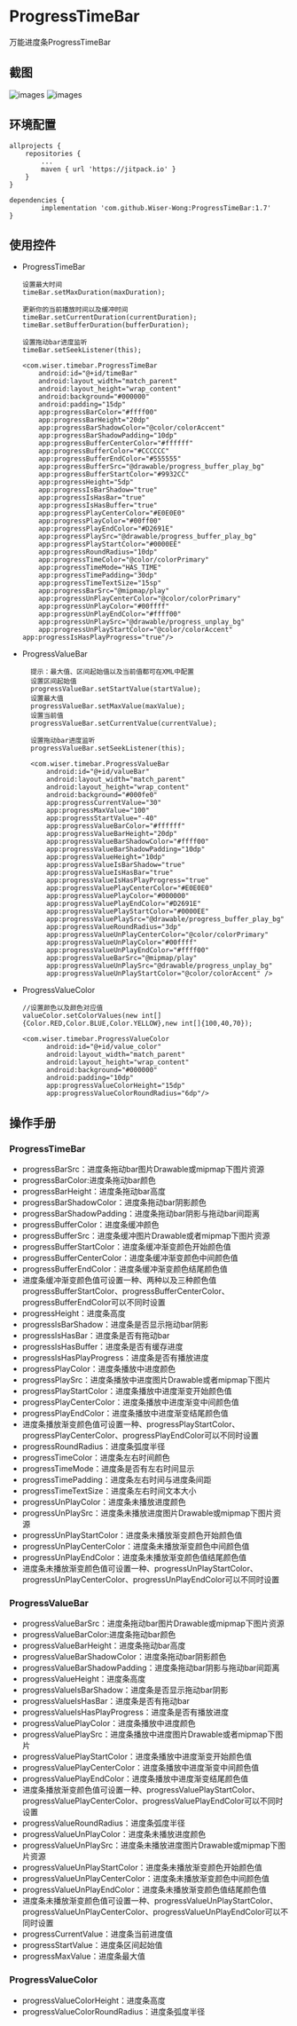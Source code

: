 # ProgressTimeBar
万能进度条ProgressTimeBar

## 截图
![images](https://github.com/Wiser-Wong/ProgressTimeBar/blob/master/images/timebar.gif)
![images](https://github.com/Wiser-Wong/ProgressTimeBar/blob/master/images/progress.gif)

## 环境配置
    allprojects {
		repositories {
			...
			maven { url 'https://jitpack.io' }
		}
	}
    
    dependencies {
	        implementation 'com.github.Wiser-Wong:ProgressTimeBar:1.7'
	}


## 使用控件

  * ProgressTimeBar
  
        设置最大时间
        timeBar.setMaxDuration(maxDuration);
    
        更新你的当前播放时间以及缓冲时间
        timeBar.setCurrentDuration(currentDuration);
        timeBar.setBufferDuration(bufferDuration);
    
        设置拖动bar进度监听
        timeBar.setSeekListener(this);
	
        <com.wiser.timebar.ProgressTimeBar
            android:id="@+id/timeBar"
            android:layout_width="match_parent"
            android:layout_height="wrap_content"
            android:background="#000000"
            android:padding="15dp"
            app:progressBarColor="#ffff00"
            app:progressBarHeight="20dp"
            app:progressBarShadowColor="@color/colorAccent"
            app:progressBarShadowPadding="10dp"
            app:progressBufferCenterColor="#ffffff"
            app:progressBufferColor="#CCCCCC"
            app:progressBufferEndColor="#555555"
            app:progressBufferSrc="@drawable/progress_buffer_play_bg"
            app:progressBufferStartColor="#9932CC"
            app:progressHeight="5dp"
            app:progressIsBarShadow="true"
            app:progressIsHasBar="true"
            app:progressIsHasBuffer="true"
            app:progressPlayCenterColor="#E0E0E0"
            app:progressPlayColor="#00ff00"
            app:progressPlayEndColor="#D2691E"
            app:progressPlaySrc="@drawable/progress_buffer_play_bg"
            app:progressPlayStartColor="#0000EE"
            app:progressRoundRadius="10dp"
            app:progressTimeColor="@color/colorPrimary"
            app:progressTimeMode="HAS_TIME"
            app:progressTimePadding="30dp"
            app:progressTimeTextSize="15sp"
            app:progressBarSrc="@mipmap/play"
            app:progressUnPlayCenterColor="@color/colorPrimary"
            app:progressUnPlayColor="#00ffff"
            app:progressUnPlayEndColor="#ffff00"
            app:progressUnPlaySrc="@drawable/progress_unplay_bg"
            app:progressUnPlayStartColor="@color/colorAccent"
	    app:progressIsHasPlayProgress="true"/>

* ProgressValueBar
  	
		提示：最大值、区间起始值以及当前值都可在XML中配置
		设置区间起始值
    	progressValueBar.setStartValue(startValue);
     	设置最大值
        progressValueBar.setMaxValue(maxValue);
        设置当前值
        progressValueBar.setCurrentValue(currentValue);
	
        设置拖动bar进度监听
        progressValueBar.setSeekListener(this);
	
        <com.wiser.timebar.ProgressValueBar
            android:id="@+id/valueBar"
            android:layout_width="match_parent"
            android:layout_height="wrap_content"
            android:background="#000fe0"
            app:progressCurrentValue="30"
            app:progressMaxValue="100"
            app:progressStartValue="-40"
            app:progressValueBarColor="#ffffff"
            app:progressValueBarHeight="20dp"
            app:progressValueBarShadowColor="#ffff00"
            app:progressValueBarShadowPadding="10dp"
            app:progressValueHeight="10dp"
            app:progressValueIsBarShadow="true"
            app:progressValueIsHasBar="true"
            app:progressValueIsHasPlayProgress="true"
            app:progressValuePlayCenterColor="#E0E0E0"
            app:progressValuePlayColor="#000000"
            app:progressValuePlayEndColor="#D2691E"
            app:progressValuePlayStartColor="#0000EE"
            app:progressValuePlaySrc="@drawable/progress_buffer_play_bg"
            app:progressValueRoundRadius="3dp"
            app:progressValueUnPlayCenterColor="@color/colorPrimary"
            app:progressValueUnPlayColor="#00ffff"
            app:progressValueUnPlayEndColor="#ffff00"
            app:progressValueBarSrc="@mipmap/play"
            app:progressValueUnPlaySrc="@drawable/progress_unplay_bg"
            app:progressValueUnPlayStartColor="@color/colorAccent" />

* ProgressValueColor
          
	  //设置颜色以及颜色对应值
	  valueColor.setColorValues(new int[]{Color.RED,Color.BLUE,Color.YELLOW},new int[]{100,40,70});
	  
      <com.wiser.timebar.ProgressValueColor
            android:id="@+id/value_color"
            android:layout_width="match_parent"
            android:layout_height="wrap_content"
            android:background="#000000"
            android:padding="10dp"
            app:progressValueColorHeight="15dp"
            app:progressValueColorRoundRadius="6dp"/>


## 操作手册

### ProgressTimeBar
* progressBarSrc：进度条拖动bar图片Drawable或mipmap下图片资源
* progressBarColor:进度条拖动bar颜色
* progressBarHeight：进度条拖动bar高度
* progressBarShadowColor：进度条拖动bar阴影颜色
* progressBarShadowPadding：进度条拖动bar阴影与拖动bar间距离
* progressBufferColor：进度条缓冲颜色
* progressBufferSrc：进度条缓冲图片Drawable或者mipmap下图片资源
* progressBufferStartColor：进度条缓冲渐变颜色开始颜色值
* progressBufferCenterColor：进度条缓冲渐变颜色中间颜色值
* progressBufferEndColor：进度条缓冲渐变颜色结尾颜色值
* 进度条缓冲渐变颜色值可设置一种、两种以及三种颜色值progressBufferStartColor、progressBufferCenterColor、progressBufferEndColor可以不同时设置
* progressHeight：进度条高度
* progressIsBarShadow：进度条是否显示拖动bar阴影
* progressIsHasBar：进度条是否有拖动bar
* progressIsHasBuffer：进度条是否有缓存进度
* progressIsHasPlayProgress：进度条是否有播放进度
* progressPlayColor：进度条播放中进度颜色
* progressPlaySrc：进度条播放中进度图片Drawable或者mipmap下图片
* progressPlayStartColor：进度条播放中进度渐变开始颜色值
* progressPlayCenterColor：进度条播放中进度渐变中间颜色值
* progressPlayEndColor：进度条播放中进度渐变结尾颜色值
* 进度条播放渐变颜色值可设置一种、progressPlayStartColor、progressPlayCenterColor、progressPlayEndColor可以不同时设置
* progressRoundRadius：进度条弧度半径
* progressTimeColor：进度条左右时间颜色
* progressTimeMode：进度条是否有左右时间显示
* progressTimePadding：进度条左右时间与进度条间距
* progressTimeTextSize：进度条左右时间文本大小
* progressUnPlayColor：进度条未播放进度颜色
* progressUnPlaySrc：进度条未播放进度图片Drawable或mipmap下图片资源
* progressUnPlayStartColor：进度条未播放渐变颜色开始颜色值
* progressUnPlayCenterColor：进度条未播放渐变颜色中间颜色值
* progressUnPlayEndColor：进度条未播放渐变颜色值结尾颜色值
* 进度条未播放渐变颜色值可设置一种、progressUnPlayStartColor、progressUnPlayCenterColor、progressUnPlayEndColor可以不同时设置

### ProgressValueBar
* progressValueBarSrc：进度条拖动bar图片Drawable或mipmap下图片资源
* progressValueBarColor:进度条拖动bar颜色
* progressValueBarHeight：进度条拖动bar高度
* progressValueBarShadowColor：进度条拖动bar阴影颜色
* progressValueBarShadowPadding：进度条拖动bar阴影与拖动bar间距离
* progressValueHeight：进度条高度
* progressValueIsBarShadow：进度条是否显示拖动bar阴影
* progressValueIsHasBar：进度条是否有拖动bar
* progressValueIsHasPlayProgress：进度条是否有播放进度
* progressValuePlayColor：进度条播放中进度颜色
* progressValuePlaySrc：进度条播放中进度图片Drawable或者mipmap下图片
* progressValuePlayStartColor：进度条播放中进度渐变开始颜色值
* progressValuePlayCenterColor：进度条播放中进度渐变中间颜色值
* progressValuePlayEndColor：进度条播放中进度渐变结尾颜色值
* 进度条播放渐变颜色值可设置一种、progressValuePlayStartColor、progressValuePlayCenterColor、progressValuePlayEndColor可以不同时设置
* progressValueRoundRadius：进度条弧度半径
* progressValueUnPlayColor：进度条未播放进度颜色
* progressValueUnPlaySrc：进度条未播放进度图片Drawable或mipmap下图片资源
* progressValueUnPlayStartColor：进度条未播放渐变颜色开始颜色值
* progressValueUnPlayCenterColor：进度条未播放渐变颜色中间颜色值
* progressValueUnPlayEndColor：进度条未播放渐变颜色值结尾颜色值
* 进度条未播放渐变颜色值可设置一种、progressValueUnPlayStartColor、progressValueUnPlayCenterColor、progressValueUnPlayEndColor可以不同时设置
* progressCurrentValue：进度条当前进度值
* progressStartValue：进度条区间起始值
* progressMaxValue：进度条最大值

### ProgressValueColor
* progressValueColorHeight：进度条高度
* progressValueColorRoundRadius：进度条弧度半径

